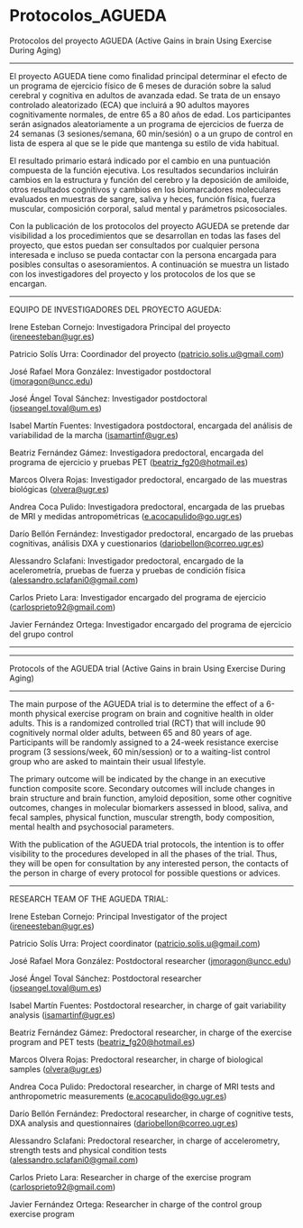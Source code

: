 # Protocolos_AGUEDA
Protocolos del proyecto AGUEDA (Active Gains in brain Using Exercise During Aging)
_____________________________________________________________________________________________________

El proyecto AGUEDA tiene como finalidad principal determinar el efecto de un programa de ejercicio físico de 6 meses de duración sobre la salud cerebral y cognitiva en adultos de avanzada edad.
Se trata de un ensayo controlado aleatorizado (ECA) que incluirá a 90 adultos mayores cognitivamente normales, de entre 65 a 80 años de edad. Los participantes serán asignados aleatoriamente a un programa de ejercicios de fuerza de 24 semanas (3 sesiones/semana, 60 min/sesión) o a un grupo de control en lista de espera al que se le pide que mantenga su estilo de vida habitual.

El resultado primario estará indicado por el cambio en una puntuación compuesta de la función ejecutiva. Los resultados secundarios incluirán cambios en la estructura y función del cerebro y la deposición de amiloide, otros resultados cognitivos y cambios en los biomarcadores moleculares evaluados en muestras de sangre, saliva y heces, función física, fuerza muscular, composición corporal, salud mental y parámetros psicosociales.

Con la publicación de los protocolos del proyecto AGUEDA se pretende dar visibilidad a los procedimientos que se desarrollan en todas las fases del proyecto, que estos puedan ser consultados por cualquier persona interesada e incluso se pueda contactar con la persona encargada para posibles consultas o asesoramientos. A continuación se muestra un listado con los investigadores del proyecto y los protocolos de los que se encargan.

_____________________________________________________________________________________________________
EQUIPO DE INVESTIGADORES DEL PROYECTO AGUEDA:

Irene Esteban Cornejo: Investigadora Principal del proyecto (ireneesteban@ugr.es)

Patricio Solís Urra: Coordinador del proyecto (patricio.solis.u@gmail.com) 

José Rafael Mora González: Investigador postdoctoral (jmoragon@uncc.edu)

José Ángel Toval Sánchez: Investigador postdoctoral (joseangel.toval@um.es) 

Isabel Martín Fuentes: Investigadora postdoctoral, encargada del análisis de variabilidad de la marcha (isamartinf@ugr.es)

Beatriz Fernández Gámez: Investigadora predoctoral, encargada del programa de ejercicio y pruebas PET (beatriz_fg20@hotmail.es)

Marcos Olvera Rojas: Investigador predoctoral, encargado de las muestras biológicas (olvera@ugr.es)

Andrea Coca Pulido: Investigadora predoctoral, encargada de las pruebas de MRI y medidas antropométricas (e.acocapulido@go.ugr.es)

Darío Bellón Fernández: Investigador predoctoral, encargado de las pruebas cognitivas, análisis DXA y cuestionarios (dariobellon@correo.ugr.es)

Alessandro Sclafani: Investigador predoctoral, encargado de la acelerometría, pruebas de fuerza y pruebas de condición física (alessandro.sclafani0@gmail.com)

Carlos Prieto Lara: Investigador encargado del programa de ejercicio (carlosprieto92@gmail.com)

Javier Fernández Ortega: Investigador encargado del programa de ejercicio del grupo control

_____________________________________________________________________________________________________
_____________________________________________________________________________________________________

Protocols of the AGUEDA trial (Active Gains in brain Using Exercise During Aging)
_____________________________________________________________________________________________________

The main purpose of the AGUEDA trial is to determine the effect of a 6-month physical exercise program on brain and cognitive health in older adults. This is a randomized controlled trial (RCT) that will include 90 cognitively normal older adults, between 65 and 80 years of age. Participants will be randomly assigned to a 24-week resistance exercise program (3 sessions/week, 60 min/session) or to a waiting-list control group who are asked to maintain their usual lifestyle.

The primary outcome will be indicated by the change in an executive function composite score. Secondary outcomes will include changes in brain structure and brain function, amyloid deposition, some other cognitive outcomes, changes in molecular biomarkers assessed in blood, saliva, and fecal samples, physical function, muscular strength, body composition, mental health and psychosocial parameters.

With the publication of the AGUEDA trial protocols, the intention is to offer visibility to the procedures developed in all the phases of the trial. Thus, they will be open for consultation by any interested person, the contacts of the person in charge of every protocol for possible questions or advices.

_____________________________________________________________________________________________________
RESEARCH TEAM OF THE AGUEDA TRIAL:

Irene Esteban Cornejo: Principal Investigator of the project (ireneesteban@ugr.es)

Patricio Solís Urra: Project coordinator (patricio.solis.u@gmail.com)

José Rafael Mora González: Postdoctoral researcher (jmoragon@uncc.edu)

José Ángel Toval Sánchez: Postdoctoral researcher (joseangel.toval@um.es)

Isabel Martín Fuentes: Postdoctoral researcher, in charge of gait variability analysis (isamartinf@ugr.es)

Beatriz Fernández Gámez: Predoctoral researcher, in charge of the exercise program and PET tests (beatriz_fg20@hotmail.es)

Marcos Olvera Rojas: Predoctoral researcher, in charge of biological samples (olvera@ugr.es)

Andrea Coca Pulido: Predoctoral researcher, in charge of MRI tests and anthropometric measurements (e.acocapulido@go.ugr.es)

Darío Bellón Fernández: Predoctoral researcher, in charge of cognitive tests, DXA analysis and questionnaires (dariobellon@correo.ugr.es)

Alessandro Sclafani: Predoctoral researcher, in charge of accelerometry, strength tests and physical condition tests (alessandro.sclafani0@gmail.com)

Carlos Prieto Lara: Researcher in charge of the exercise program (carlosprieto92@gmail.com)

Javier Fernández Ortega: Researcher in charge of the control group exercise program



